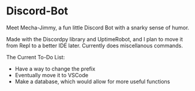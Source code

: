 # Discord-Bot
Meet Mecha-Jimmy, a fun little Discord Bot with a snarky sense of humor.

Made with the Discordpy library and UptimeRobot, and I plan to move it from Repl to a better IDE later.
Currently does miscellanous commands.

The Current To-Do List:
- Have a way to change the prefix
- Eventually move it to VSCode
- Make a database, which would allow for more useful functions
